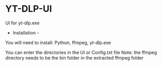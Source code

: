# YT-DLP-UI
 UI for yt-dlp.exe

 - Installation -

 You will need to install: 
 Python, ffmpeg, yt-dlp.exe

 You can enter the directories in the UI or Config.txt file
Note: the ffmpeg directory needs to be the bin folder in the extracted ffmpeg folder

